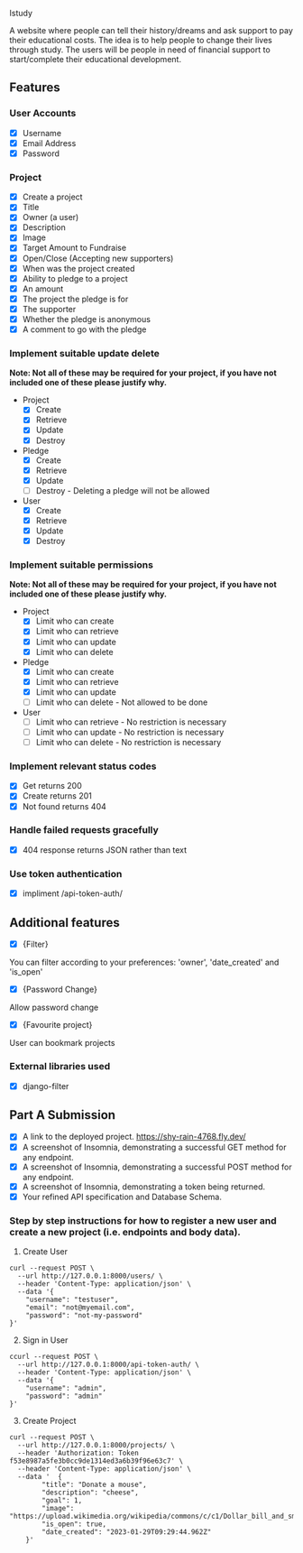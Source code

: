 Istudy

A website where people can tell their history/dreams and ask support to pay their educational costs. The idea is to help people to change their lives through study. The users will be people in need of financial support to start/complete their educational development. 

## Features

### User Accounts

- [X] Username
- [X] Email Address
- [X] Password

### Project

  - [X] Create a project
  - [X] Title
  - [X] Owner (a user)
  - [X] Description
  - [X] Image
  - [X] Target Amount to Fundraise
  - [X] Open/Close (Accepting new supporters)
  - [X] When was the project created
  - [X] Ability to pledge to a project
  - [X] An amount
  - [X] The project the pledge is for
  - [X] The supporter
  - [X] Whether the pledge is anonymous
  - [X] A comment to go with the pledge
  
### Implement suitable update delete

**Note: Not all of these may be required for your project, if you have not included one of these please justify why.**

- Project
  - [X] Create
  - [X] Retrieve
  - [x] Update
  - [x] Destroy
- Pledge
  - [X] Create
  - [X] Retrieve
  - [x] Update
  - [ ] Destroy - Deleting a pledge will not be allowed
- User
  - [X] Create
  - [X] Retrieve
  - [x] Update
  - [x] Destroy

### Implement suitable permissions

**Note: Not all of these may be required for your project, if you have not included one of these please justify why.**

- Project
  - [x] Limit who can create
  - [x] Limit who can retrieve
  - [x] Limit who can update
  - [x] Limit who can delete
- Pledge
  - [x] Limit who can create
  - [x] Limit who can retrieve
  - [x] Limit who can update
  - [ ] Limit who can delete - Not allowed to be done
- User
  - [ ] Limit who can retrieve - No restriction is necessary
  - [ ] Limit who can update - No restriction is necessary
  - [ ] Limit who can delete - No restriction is necessary

### Implement relevant status codes

- [x] Get returns 200
- [x] Create returns 201
- [x] Not found returns 404

### Handle failed requests gracefully 

- [x] 404 response returns JSON rather than text

### Use token authentication

- [X] impliment /api-token-auth/

## Additional features

- [x] {Filter}

You can filter according to your preferences: 'owner', 'date_created' and 'is_open'

- [x] {Password Change}

Allow password change

- [x] {Favourite project}

User can bookmark projects

### External libraries used

- [x] django-filter


## Part A Submission

- [x] A link to the deployed project. https://shy-rain-4768.fly.dev/
- [x] A screenshot of Insomnia, demonstrating a successful GET method for any endpoint.
- [x] A screenshot of Insomnia, demonstrating a successful POST method for any endpoint.
- [x] A screenshot of Insomnia, demonstrating a token being returned.
- [x] Your refined API specification and Database Schema.

### Step by step instructions for how to register a new user and create a new project (i.e. endpoints and body data).

1. Create User

```shell
curl --request POST \
  --url http://127.0.0.1:8000/users/ \
  --header 'Content-Type: application/json' \
  --data '{
	"username": "testuser",
	"email": "not@myemail.com",
	"password": "not-my-password"
}'
```

2. Sign in User

```shell
ccurl --request POST \
  --url http://127.0.0.1:8000/api-token-auth/ \
  --header 'Content-Type: application/json' \
  --data '{
	"username": "admin",
	"password": "admin"
}'
```

3. Create Project

```shell
curl --request POST \
  --url http://127.0.0.1:8000/projects/ \
  --header 'Authorization: Token f53e8987a5fe3b0cc9de1314ed3a6b39f96e63c7' \
  --header 'Content-Type: application/json' \
  --data '	{
		"title": "Donate a mouse",
		"description": "cheese",
		"goal": 1,
		"image": "https://upload.wikimedia.org/wikipedia/commons/c/c1/Dollar_bill_and_small_change.jpg",
		"is_open": true,
		"date_created": "2023-01-29T09:29:44.962Z"
	}'
```
